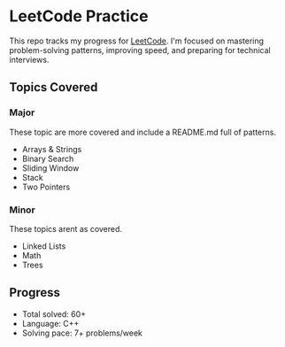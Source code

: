 # LeetCode Practice

This repo tracks my progress for [LeetCode](https://leetcode.com/u/apjv05/). I'm focused on mastering problem-solving patterns, improving speed, and preparing for technical interviews.

## Topics Covered

### Major
These topic are more covered and include a README.md full of patterns.
- Arrays & Strings
- Binary Search
- Sliding Window
- Stack
- Two Pointers

### Minor
These topics arent as covered.
- Linked Lists
- Math
- Trees

## Progress

- Total solved: 60+
- Language: C++
- Solving pace: 7+ problems/week